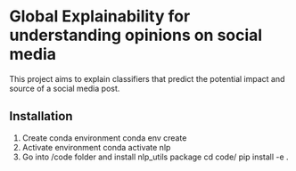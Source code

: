 # Global Explainability for understanding opinions on social media

This project aims to explain classifiers that predict the potential impact and source of a social media post.

## Installation

1. Create conda environment
   conda env create
2. Activate environment
   conda activate nlp
3. Go into /code folder and install nlp_utils package
   cd code/
   pip install -e .
